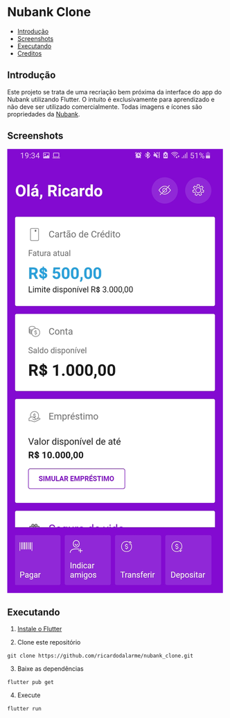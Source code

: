 # Nubank Clone

* [Introdução](#introdução)
* [Screenshots](#screenshots)
* [Executando](#executando)
* [Creditos](#creditos)

## Introdução

Este projeto se trata de uma recriação bem próxima da interface do app do Nubank utilizando Flutter. O intuito é exclusivamente para aprendizado e não deve ser utilizado comercialmente. Todas imagens e ícones são propriedades da [Nubank](https://github.com/nubank). 

## Screenshots

![](/screenshots/home.jpg)

## Executando

1. [Instale o Flutter](https://flutter.dev/docs/get-started/install)

2. Clone este repositório

```
git clone https://github.com/ricardodalarme/nubank_clone.git
```
3. Baixe as dependências

```
flutter pub get
```
4. Execute

```
flutter run
```